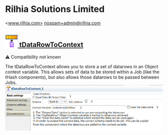 # Rilhia Solutions Limited
  <www.rilhia.com>
  <nospam+admin@rilhia.com>

## <a href='./components/tDataRowToContext/readme.md'><img src='./components/tDataRowToContext/logo.jpg' width='40' height='40'> tDataRowToContext</a>
 :warning: Compatibility not known

The tDataRowToContext allows you to store a set of datarows in an Object context variable. This allows sets of data to be stored within a Job (like the tHash components), but also allows those datarows to be passed between Jobs.  
<img src='./components/tDataRowToContext/sample.jpg'>
